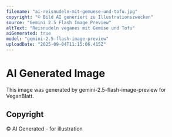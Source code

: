 ```yaml
---
filename: "ai-reisnudeln-mit-gemuese-und-tofu.jpg"
copyright: "© Bild AI generiert zu Illustrationszwecken"
source: "Gemini 2.5 Flash Image Preview"
altText: "Reisnudeln veganes mit Gemüse und Tofu"
aiGenerated: true
model: "gemini-2.5-flash-image-preview"
uploadDate: "2025-09-04T11:15:06.415Z"
---
```


# AI Generated Image

This image was generated by gemini-2.5-flash-image-preview for VeganBlatt.

## Copyright
© AI Generated - for illustration
